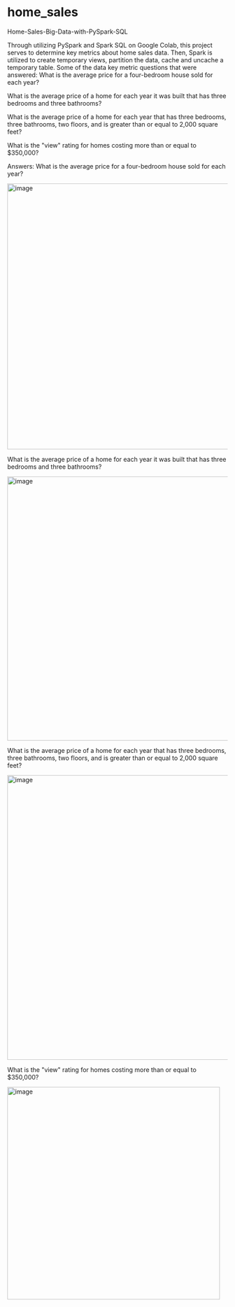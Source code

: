 # home_sales

Home-Sales-Big-Data-with-PySpark-SQL

Through utilizing PySpark and Spark SQL on Google Colab, this project serves to determine key metrics about home sales data. Then, Spark is utilized to create temporary views, partition the data, cache and uncache a temporary table. Some of the data key metric questions that were answered:
What is the average price for a four-bedroom house sold for each year?

What is the average price of a home for each year it was built that has three bedrooms and three bathrooms?

What is the average price of a home for each year that has three bedrooms, three bathrooms, two floors, and is greater than or equal to 2,000 square feet?

What is the "view" rating for homes costing more than or equal to $350,000?

Answers:
What is the average price for a four-bedroom house sold for each year?

<img width="608" alt="image" src="https://github.com/msfreeman82/home_sales/assets/121843953/72134246-5e1b-454d-9020-d4ee5ec0da15">

What is the average price of a home for each year it was built that has three bedrooms and three bathrooms?

<img width="604" alt="image" src="https://github.com/msfreeman82/home_sales/assets/121843953/093928f4-fdc6-4c30-a834-84cab787f2ea">

What is the average price of a home for each year that has three bedrooms, three bathrooms, two floors, and is greater than or equal to 2,000 square feet?

<img width="651" alt="image" src="https://github.com/msfreeman82/home_sales/assets/121843953/3ca8f2ce-ae7a-44cc-8602-abec6ad5b19a">

What is the "view" rating for homes costing more than or equal to $350,000?

<img width="486" alt="image" src="https://github.com/msfreeman82/home_sales/assets/121843953/d4f2f7ec-b56d-4f9b-9e7b-2825b7080ab5">





